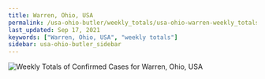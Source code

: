 ```yaml
---
title: Warren, Ohio, USA
permalink: /usa-ohio-butler/weekly_totals/usa-ohio-warren-weekly_totals.html
last_updated: Sep 17, 2021
keywords: ["Warren, Ohio, USA", "weekly totals"]
sidebar: usa-ohio-butler_sidebar
---
```


![Weekly Totals of Confirmed Cases for Warren, Ohio, USA](/covid_tracker/images/graphs/usa-ohio-warren-weekly_totals_graph.png)
